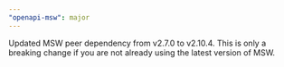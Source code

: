 ```yaml
---
"openapi-msw": major
---
```


Updated MSW peer dependency from v2.7.0 to v2.10.4. This is only a breaking change if you are not already using the latest version of MSW.
